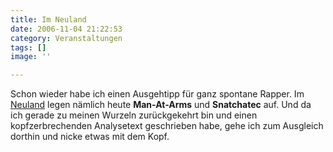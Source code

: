 ```yaml
---
title: Im Neuland
date: 2006-11-04 21:22:53
category: Veranstaltungen
tags: []
image: ''

---
```


Schon wieder habe ich einen Ausgehtipp für ganz spontane Rapper. Im [Neuland](http://www.neuland-muenchen.de/) legen nämlich heute **Man-At-Arms** und **Snatchatec** auf. Und da ich gerade zu meinen Wurzeln zurückgekehrt bin und einen kopfzerbrechenden Analysetext geschrieben habe, gehe ich zum Ausgleich dorthin und nicke etwas mit dem Kopf.
